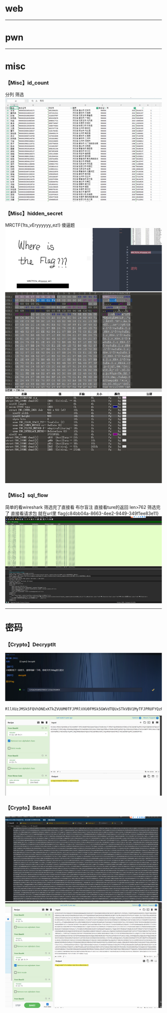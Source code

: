 # web











---

# pwn











---

# misc

### 【Misc】id_count
分列 筛选
![](图片/Pasted%20image%2020250109095909.png)

### 【Misc】hidden_secret
MRCTF{1ts_vEryyyyyy_ez!} 傻逼题 
![](图片/Pasted%20image%2020250109100823.png)
![](图片/Pasted%20image%2020250109100832.png)


### 【Misc】sql_flow
简单的看wireshark
筛选完了直接看 布尔盲注
直接看ture的返回
len>762
筛选完了
直接看请求包 就在url里
flag{c84bb04a-8663-4ee2-9449-349f1ee83e11}
![](图片/Pasted%20image%2020250109120844.png)

--- 
# 密码
### 【Crypto】DecryptIt
![](图片/Pasted%20image%2020250109120449.png)

```
RllXUzJMSk5FQVhDNExKTkZVUUM0TFJPRlVXU0FMSk5GWVdTQUxSTkVBV1MyTFJPRUFYQzRMUk9GVVFDNExST0ZZWENBTEpPRllYQzRJQk9GVVdTQUxST0ZZUUMyTFJPRlVRQzJMSk9GWVhDQUxKTkZVWEM0SUJORlVXUzJMUkFGWVFDMkxST0VBV1M0TEpPRUFYQzJMSk5GVVFDNExSTkZVV1NBTFJPRllXUzJJQk5GVVhDMklCT0ZVUUMyTEpPRllRQzRMUk9GWVdTQUxST0ZZWEM0SUJORllYQzRMUkFGWVdTMklCT0ZZWENBTEpPRllXU0E9PT0=
```
![](图片/Pasted%20image%2020250109120540.png)


### 【Crypto】BaseAll


![](图片/Pasted%20image%2020250109120610.png)
![](图片/Pasted%20image%2020250109120646.png)